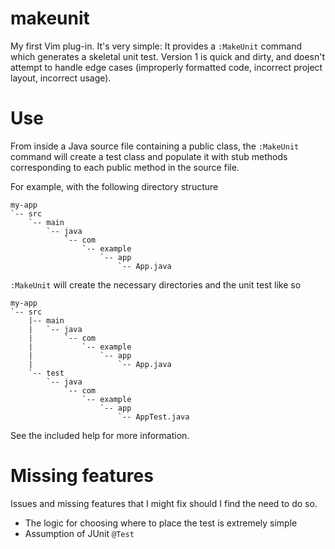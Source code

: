 # makeunit

My first Vim plug-in. It's very simple: It provides a `:MakeUnit` command which
generates a skeletal unit test. Version 1 is quick and dirty, and doesn't
attempt to handle edge cases (improperly formatted code, incorrect project
layout, incorrect usage).

# Use

From inside a Java source file containing a public class, the `:MakeUnit`
command will create a test class and populate it with stub methods
corresponding to each public method in the source file.

For example, with the following directory structure

    my-app
    `-- src
        `-- main
            `-- java
                `-- com
                    `-- example
                        `-- app
                            `-- App.java

`:MakeUnit` will create the necessary directories and the unit test like so

    my-app
    `-- src
        |-- main
        |   `-- java
        |       `-- com
        |           `-- example
        |               `-- app
        |                   `-- App.java
        `-- test
            `-- java
                `-- com
                    `-- example
                        `-- app
                            `-- AppTest.java

See the included help for more information.

# Missing features

Issues and missing features that I might fix should I find the need to do so.

* The logic for choosing where to place the test is extremely simple
* Assumption of JUnit `@Test`
